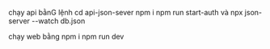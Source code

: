 

chạy api bằnG lệnh  cd api-json-sever
npm i 
npm run start-auth và npx json-server --watch db.json


chạy web bằng 
npm i
npm run dev